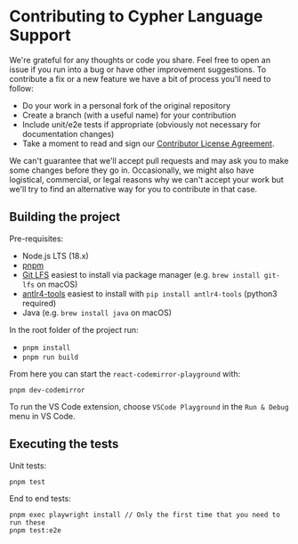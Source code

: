 # Contributing to Cypher Language Support

We're grateful for any thoughts or code you share. Feel free to open an issue if you run into a bug or have other improvement suggestions. To contribute a fix or a new feature we have a bit of process you'll need to follow:

- Do your work in a personal fork of the original repository
- Create a branch (with a useful name) for your contribution
- Include unit/e2e tests if appropriate (obviously not necessary for documentation changes)
- Take a moment to read and sign our [Contributor License Agreement](https://neo4j.com/developer/cla).

We can't guarantee that we'll accept pull requests and may ask you to make some changes before they go in.
Occasionally, we might also have logistical, commercial, or legal reasons why we can't accept your work but we'll try to find an alternative way for you to contribute in that case.

## Building the project

Pre-requisites:

- Node.js LTS (18.x)
- [pnpm](https://pnpm.io/installation#using-corepack)
- [Git LFS](https://git-lfs.github.com/) easiest to install via package manager (e.g. `brew install git-lfs` on macOS)
- [antlr4-tools](https://github.com/antlr/antlr4-tools) easiest to install with `pip install antlr4-tools` (python3 required)
- Java (e.g. `brew install java` on macOS)

In the root folder of the project run:

- `pnpm install`
- `pnpm run build`

From here you can start the `react-codemirror-playground` with:

`pnpm dev-codemirror`

To run the VS Code extension, choose `VSCode Playground` in the `Run & Debug` menu in VS Code.

## Executing the tests

Unit tests:

```
pnpm test
```

End to end tests:

```
pnpm exec playwright install // Only the first time that you need to run these
pnpm test:e2e
```

